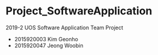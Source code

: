 # Project_SoftwareApplication
2019-2 UOS Software Application Team Project

- 2015920003 Kim Geonho
- 2015920047 Jeong Woobin
